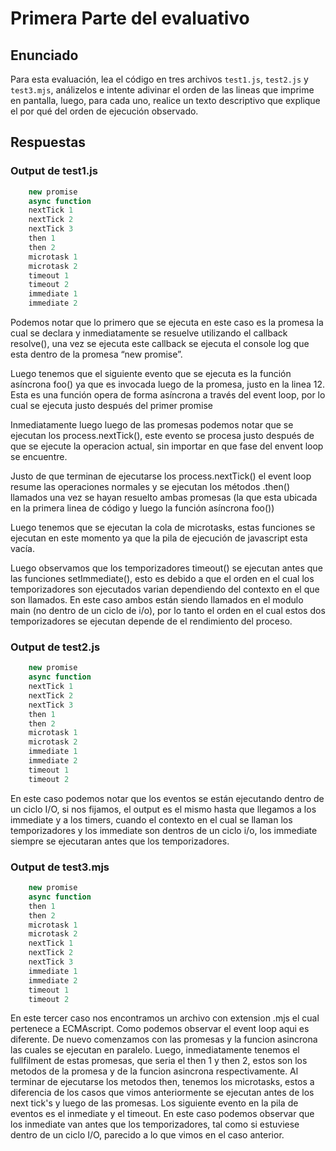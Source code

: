 
# Primera Parte del evaluativo

## Enunciado

Para esta evaluación, lea el código en tres archivos `test1.js`, `test2.js` y `test3.mjs`, análizelos e intente adivinar el orden de las lineas que imprime en pantalla, luego, para cada uno, realice un texto descriptivo que explique el por qué del orden de ejecución observado.

## Respuestas

### Output de test1.js

```javascript
    new promise
    async function
    nextTick 1
    nextTick 2
    nextTick 3
    then 1
    then 2
    microtask 1
    microtask 2
    timeout 1
    timeout 2
    immediate 1
    immediate 2
```

Podemos notar que lo primero que se ejecuta en este caso es la promesa la cual se declara y inmediatamente se resuelve utilizando el callback resolve(), una vez se ejecuta este callback se ejecuta el console log que esta dentro de la promesa “new promise”.

Luego tenemos que el siguiente evento que se ejecuta es la función asíncrona foo() ya que es invocada luego de la promesa, justo en la linea 12. Esta es una función opera de forma asíncrona a través del event loop, por lo cual se ejecuta justo después del primer promise

Inmediatamente luego luego de las promesas podemos notar que se ejecutan los process.nextTick(), este evento se procesa justo después de que se ejecute la operacion actual, sin importar en que fase del envent loop se encuentre.

Justo de que terminan de ejecutarse los process.nextTick() el event loop resume las operaciones normales y se ejecutan los métodos .then() llamados una vez se hayan resuelto ambas promesas (la que esta ubicada en la primera linea de código y luego la función asíncrona foo())

Luego tenemos que se ejecutan la cola de microtasks, estas funciones se ejecutan en este momento ya que la pila de ejecución de javascript esta vacía. 

Luego observamos que los temporizadores timeout() se ejecutan antes que las funciones setImmediate(), esto es debido a que  el orden en el cual los temporizadores son ejecutados varian dependiendo del contexto en el que son llamados. En este caso ambos están siendo llamados en el modulo main (no dentro de un ciclo de i/o), por lo tanto el orden en el cual estos dos temporizadores se ejecutan depende de el rendimiento del proceso.

### Output de test2.js

```javascript
    new promise
    async function
    nextTick 1
    nextTick 2
    nextTick 3
    then 1
    then 2
    microtask 1
    microtask 2
    immediate 1
    immediate 2
    timeout 1
    timeout 2

```

En este caso podemos notar que los eventos se están ejecutando dentro de un ciclo I/O, si nos fijamos, el output es el mismo hasta que llegamos a los immediate y a los timers, cuando el contexto en el cual se llaman los temporizadores y los immediate son dentros de un ciclo i/o, los immediate siempre se ejecutaran antes que los temporizadores.

### Output de test3.mjs

```javascript
    new promise
    async function
    then 1
    then 2
    microtask 1
    microtask 2
    nextTick 1
    nextTick 2
    nextTick 3
    immediate 1
    immediate 2
    timeout 1
    timeout 2
```

En este tercer caso nos encontramos un archivo con extension .mjs el cual pertenece a ECMAscript. Como podemos observar el event loop aqui es diferente. De nuevo comenzamos con las promesas y la funcion asincrona las cuales se ejecutan en paralelo. Luego, inmediatamente tenemos el fullfilment de estas promesas, que seria el then 1 y then 2, estos son los metodos de la promesa y de la funcion asincrona respectivamente. Al terminar de ejecutarse los metodos then, tenemos los microtasks, estos a diferencia de los casos que vimos anteriormente se ejecutan antes de los next tick's y luego de las promesas. Los siguiente evento en la pila de eventos es el inmediate y el timeout. En este caso podemos observar que los inmediate van antes que los temporizadores, tal como si estuviese dentro de un ciclo I/O, parecido a lo que vimos en el caso anterior.

